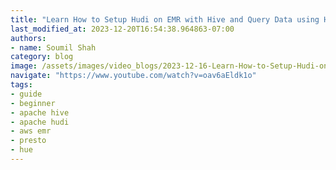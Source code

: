 ```yaml
---
title: "Learn How to Setup Hudi on EMR with Hive and Query Data using Hue and Presto CLI Hands on Labs"
last_modified_at: 2023-12-20T16:54:38.964863-07:00
authors:
- name: Soumil Shah
category: blog
image: /assets/images/video_blogs/2023-12-16-Learn-How-to-Setup-Hudi-on-EMR-with-Hive-and-Query-Data-using-Hue-and-Presto-CLI-Hands-on-Labs.png
navigate: "https://www.youtube.com/watch?v=oav6aEldk1o"
tags:
- guide
- beginner
- apache hive
- apache hudi
- aws emr
- presto
- hue
---
```



